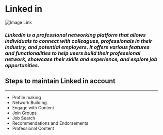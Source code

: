 #  Linked in


![Image Link](https://github.com/Annie-anu/README/commits/main/pic.jpg)


### _LinkedIn is a professional networking platform that allows individuals to connect with colleagues, professionals in their industry, and potential employers. It offers various features and functionalities to help users build their professional network, showcase their skills and experience, and explore job opportunities._


## Steps to maintain Linked in account
---

* Profile making
* Network Building
* Engage with Content
* Join Groups
* Job Search
* Recommendations and Endorsements
* Professional Content

